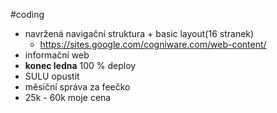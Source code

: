 
#coding

- navržená navigační struktura + basic layout(16 stranek)
	- https://sites.google.com/cogniware.com/web-content/
- informační web
- __konec ledna__ 100 % deploy
- SULU opustit
- měsiční správa za feečko
- 25k - 60k moje cena